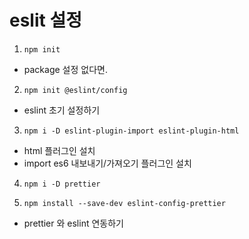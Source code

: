 # eslit 설정

1. `npm init`

- package 설정 없다면.

2. `npm init @eslint/config`

- eslint 초기 설정하기

3. `npm i -D eslint-plugin-import eslint-plugin-html`

- html 플러그인 설치
- import es6 내보내기/가져오기 플러그인 설치

4. `npm i -D prettier`

5. `npm install --save-dev eslint-config-prettier`

- prettier 와 eslint 연동하기
